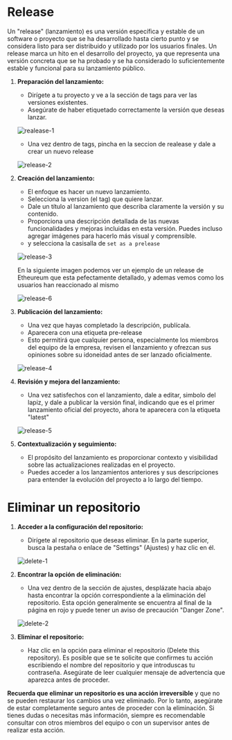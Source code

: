 # Release
Un "release" (lanzamiento) es una versión específica y estable de un software o proyecto que se ha desarrollado hasta cierto punto y se considera listo para ser distribuido y utilizado por los usuarios finales. Un release marca un hito en el desarrollo del proyecto, ya que representa una versión concreta que se ha probado y se ha considerado lo suficientemente estable y funcional para su lanzamiento público.

1. **Preparación del lanzamiento:**
   - Dirígete a tu proyecto y ve a la sección de tags para ver las versiones existentes.
   - Asegúrate de haber etiquetado correctamente la versión que deseas lanzar.

   ![realease-1](https://github.com/Trufoplus/30-dias-git-github/blob/main/Progreso/img/realease-1.png)

   - Una vez dentro de tags, pincha en la seccion de realease y dale a crear un nuevo release

   ![release-2](https://github.com/Trufoplus/30-dias-git-github/blob/main/Progreso/img/realease-2.png)

2. **Creación del lanzamiento:**
   - El enfoque es hacer un nuevo lanzamiento.
   - Selecciona la version (el tag) que quiere lanzar.
   - Dale un título al lanzamiento que describa claramente la versión y su contenido.
   - Proporciona una descripción detallada de las nuevas funcionalidades y mejoras incluidas en esta versión. Puedes incluso agregar imágenes para hacerlo más visual y comprensible.
   - y selecciona la casisalla de `set as a prelease`

   ![release-3](https://github.com/Trufoplus/30-dias-git-github/blob/main/Progreso/img/realease-3.png)
   
   En la siguiente imagen podemos ver un ejemplo de un release de Etheureum que esta pefectamente detallado, y ademas vemos como los usuarios han reaccionado al mismo

   ![release-6](https://github.com/Trufoplus/30-dias-git-github/blob/main/Progreso/img/realease-6.png)

3. **Publicación del lanzamiento:**
   - Una vez que hayas completado la descripción, publícala.
   - Aparecera con una etiqueta pre-release
   - Esto permitirá que cualquier persona, especialmente los miembros del equipo de la empresa, revisen el lanzamiento y ofrezcan sus opiniones sobre su idoneidad antes de ser lanzado oficialmente.

   ![release-4](https://github.com/Trufoplus/30-dias-git-github/blob/main/Progreso/img/realease-4.png)

4. **Revisión y mejora del lanzamiento:**
   - Una vez satisfechos con el lanzamiento, dale a editar, simbolo del lapiz, y dale a publicar la versión final, indicando que es el primer lanzamiento oficial del proyecto, ahora te aparecera con la etiqueta "latest"
   
   ![release-5](https://github.com/Trufoplus/30-dias-git-github/blob/main/Progreso/img/realease-5.png)

5. **Contextualización y seguimiento:**
   - El propósito del lanzamiento es proporcionar contexto y visibilidad sobre las actualizaciones realizadas en el proyecto.
   - Puedes acceder a los lanzamientos anteriores y sus descripciones para entender la evolución del proyecto a lo largo del tiempo.

# Eliminar un repositorio

1. **Acceder a la configuración del repositorio:**
   - Dirígete al repositorio que deseas eliminar. En la parte superior, busca la pestaña o enlace de "Settings" (Ajustes) y haz clic en él.

   ![delete-1](https://github.com/Trufoplus/30-dias-git-github/blob/main/Progreso/img/delete-1.png)

2. **Encontrar la opción de eliminación:**
   - Una vez dentro de la sección de ajustes, desplázate hacia abajo hasta encontrar la opción correspondiente a la eliminación del repositorio. Esta opción generalmente se encuentra al final de la página en rojo y puede tener un aviso de precaución "Danger Zone".

   ![delete-2](https://github.com/Trufoplus/30-dias-git-github/blob/main/Progreso/img/delete-2.png)

3. **Eliminar el repositorio:**
   - Haz clic en la opción para eliminar el repositorio (Delete this repository). Es posible que se te solicite que confirmes tu acción escribiendo el nombre del repositorio y que introduscas tu contraseña. Asegúrate de leer cualquier mensaje de advertencia que aparezca antes de proceder.

**Recuerda que eliminar un repositorio es una acción irreversible** y que no se pueden restaurar los cambios una vez eliminado. Por lo tanto, asegúrate de estar completamente seguro antes de proceder con la eliminación. Si tienes dudas o necesitas más información, siempre es recomendable consultar con otros miembros del equipo o con un supervisor antes de realizar esta acción.
